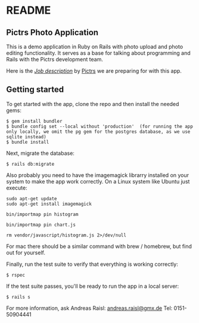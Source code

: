 # README

## Pictrs Photo Application

This is a demo application in Ruby on Rails with photo upload and photo editing functionality.  It serves as a base for talking about programming and Rails with the Pictrs development team.

Here is the [*Job description*](https://assets.pictrs.com/downloads/jobs/2025-01-16%20Fullstack%20Entwickler%20f%C3%BCr%20Shopsystem.pdf)
by [Pictrs](https://pictrs.com/) we are preparing for with this app.

## Getting started
To get started with the app, clone the repo and then install the needed gems:
```
$ gem install bundler
$ bundle config set --local without 'production'  (for running the app only locally, we omit the pg gem for the postgres database, as we use sqlite instead)
$ bundle install
```

Next, migrate the database:

```
$ rails db:migrate
```
Also probably you need to have the imagemagick librarry installed on your system to make the app work correctly.
On a Linux system like Ubuntu just execute:
```
sudo apt-get update
sudo apt-get install imagemagick
```

```
bin/importmap pin histogram
```
```
bin/importmap pin chart.js
```

```
rm vendor/javascript/histogram.js 2>/dev/null
```

For mac there should be a similar command with brew / homebrew, but find out for yourself.

Finally, run the test suite to verify that everything is working correctly:
```
$ rspec
```
If the test suite passes, you'll be ready to run the app in a local server:
```
$ rails s
```
For more information, ask Andreas Raisl:
andreas.raisl@gmx.de
Tel: 0151-50904441
